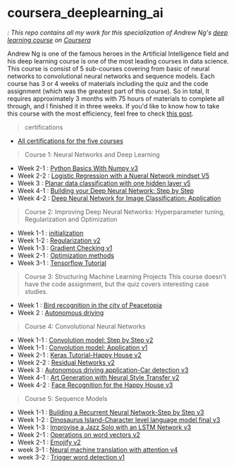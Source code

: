 # coursera_deeplearning_ai
*: This repo contains all my work for this specialization of Andrew Ng's [deep learning course](https://www.coursera.org/specializations/deep-learning?authMode=login) on [Coursera](https://www.coursera.org/)*

Andrew Ng is one of the famous heroes in the Artificial Intelligence field and his deep learning course is one of the most leading courses in data science. This course is consist of 5 sub-courses covering from basic of neural networks to convolutional neural networks and sequence models. Each course has 3 or 4 weeks of materials including the quiz and the code assignment (which was the greatest part of this course). So in total, It requires approximately 3 months with 75 hours of materials to complete all through, and I finished it in three weeks. If you'd like to know how to take this course with the most efficiency, feel free to check [this post](https://medium.com/@jiwon.jeong/how-i-finished-andrew-ngs-deep-learning-specialization-in-just-4-weeks-51818f0d452e?source=friends_link&sk=45625399a5a422927fec6e24aeb017a3).  

> certifications

  * [All certifications for the five courses](https://github.com/jjone36/Coursera_deeplearning_ai/tree/master/certifications)

> Course 1: Neural Networks and Deep Learning

  * Week 2-1 : [Python Basics With Numpy v3](https://github.com/jjone36/Coursera_deeplearning_ai/blob/master/course_1_Neural%20Networks%20and%20Deep%20Learning/1.%20Python%20Basics%20With%20Numpy%20v3.ipynb)
  * Week 2-2 : [Logistic Regression with a Nueral Network mindset V5](https://github.com/jjone36/Coursera_deeplearning_ai/blob/master/course_1_Neural%20Networks%20and%20Deep%20Learning/2.%20Logistic%20Regression%20with%20a%20Neural%20Network%20mindset%20v5.ipynb)
  * Week 3 : [Planar data classification with one hidden layer v5](https://github.com/jjone36/Coursera_deeplearning_ai/blob/master/course_1_Neural%20Networks%20and%20Deep%20Learning/3.%20Planar%20data%20classification%20with%20one%20hidden%20layer%20v5.ipynb)
  * Week 4-1 : [Building your Deep Neural Network: Step by Step](https://github.com/jjone36/Coursera_deeplearning_ai/blob/master/course_1_Neural%20Networks%20and%20Deep%20Learning/4.%20Building%20your%20Deep%20Neural%20Network-Step%20by%20Step%20v8.ipynb)
  * Week 4-2 : [Deep Neural Network for Image Classification: Application](https://github.com/jjone36/Coursera_deeplearning_ai/blob/master/course_1_Neural%20Networks%20and%20Deep%20Learning/5.%20Deep%20Neural%20Network-Application%20v8.ipynb)

> Course 2: Improving Deep Neural Networks: Hyperparameter tuning, Regularization and Optimization

  * Week 1-1 : [initialization](https://github.com/jjone36/Coursera_deeplearning_ai/blob/master/course_2_Impriving%20Deep%20Neural%20Networks/1.%20Initialization.ipynb)
  * Week 1-2 : [Regularization v2](https://github.com/jjone36/Coursera_deeplearning_ai/blob/master/course_2_Impriving%20Deep%20Neural%20Networks/2.%20Regularization%20v2.ipynb)
  * Week 1-3 : [Gradient Checking v1](https://github.com/jjone36/Coursera_deeplearning_ai/blob/master/course_2_Impriving%20Deep%20Neural%20Networks/3.%20Gradient%20Checking%20v1.ipynb)
  * Week 2-1 : [Optimization methods](https://github.com/jjone36/Coursera_deeplearning_ai/blob/master/course_2_Impriving%20Deep%20Neural%20Networks/4.%20Optimization%20methods.ipynb)
  * Week 3-1 : [Tensorflow Tutorial](https://github.com/jjone36/Coursera_deeplearning_ai/blob/master/course_2_Impriving%20Deep%20Neural%20Networks/5.%20Tensorflow%20Tutorial.ipynb)

> Course 3: Structuring Machine Learning Projects
  This course doesn't have the code assignment, but the quiz covers interesting case studies.

  * Week 1 : [Bird recognition in the city of Peacetopia](https://github.com/jjone36/Coursera_deeplearning_ai/blob/master/course_3_Structuring%20Machine%20Learning%20Projects/Week%201%20Quiz%20-%20Bird%20recognition%20in%20the%20city%20of%20Peacetopia%20.md)
  * Week 2 : [Autonomous driving](https://github.com/jjone36/Coursera_deeplearning_ai/blob/master/course_3_Structuring%20Machine%20Learning%20Projects/Week%202%20Quiz%20-%20Autonomous%20driving%20.md)

> Course 4: Convolutional Neural Networks

  * Week 1-1 : [Convolution model: Step by Step v2](https://github.com/jjone36/Coursera_deeplearning_ai/blob/master/course_4_Convolutional%20Neural%20Networks/1.%20Convolution%20model-Step%20by%20Step-v2.ipynb)
  * Week 1-1 : [Convolution model: Application v1](https://github.com/jjone36/Coursera_deeplearning_ai/blob/master/course_4_Convolutional%20Neural%20Networks/2.%20Convolution%20model-Application-v1.ipynb)
  * Week 2-1 : [Keras Tutorial-Happy House v2](https://github.com/jjone36/Coursera_deeplearning_ai/blob/master/course_4_Convolutional%20Neural%20Networks/3.%20Keras%20Tutorial-Happy%20House%20v2.ipynb)
  * Week 2-2 : [Residual Networks v2](https://github.com/jjone36/Coursera_deeplearning_ai/blob/master/course_4_Convolutional%20Neural%20Networks/4.%20Residual%20Networks%20v2.ipynb)
  * Week 3 : [Autonomous driving application-Car detection v3](https://github.com/jjone36/Coursera_deeplearning_ai/blob/master/course_4_Convolutional%20Neural%20Networks/5.%20Autonomous%20driving%20application-Car%20detection-v3.ipynb)
  * Week 4-1 : [Art Generation with Neural Style Transfer v2](https://github.com/jjone36/Coursera_deeplearning_ai/blob/master/course_4_Convolutional%20Neural%20Networks/6.%20Art%20Generation%20with%20Neural%20Style%20Transfer-v2.ipynb)
  * Week 4-2 : [Face Recognition for the Happy House v3](https://github.com/jjone36/Coursera_deeplearning_ai/blob/master/course_4_Convolutional%20Neural%20Networks/7.%20Face%20Recognition%20for%20the%20Happy%20House-v3.ipynb)

> Course 5: Sequence Models

  * Week 1-1 : [Building a Recurrent Neural Network-Step by Step v3](https://github.com/jjone36/Coursera_deeplearning_ai/blob/master/course_5_Sequence%20Models/1.%20Building%20a%20Recurrent%20Neural%20Network-Step%20by%20Step-v3.ipynb)
  * Week 1-2 : [Dinosaurus Island-Character level language model final v3](https://github.com/jjone36/Coursera_deeplearning_ai/blob/master/course_5_Sequence%20Models/2.%20Dinosaurus%20Island-Character%20level%20language%20model%20final-v3.ipynb)
  * Week 1-3 : [Improvise a Jazz Solo with an LSTM Network v3](https://github.com/jjone36/Coursera_deeplearning_ai/blob/master/course_5_Sequence%20Models/3.%20Improvise%20a%20Jazz%20Solo%20with%20an%20LSTM%20Network-v3.ipynb)
  * Week 2-1 : [Operations on word vectors v2](https://github.com/jjone36/Coursera_deeplearning_ai/blob/master/course_5_Sequence%20Models/4.%20Operations%20on%20word%20vectors-v2.ipynb)
  * Week 2-1 : [Emojify v2](https://github.com/jjone36/Coursera_deeplearning_ai/blob/master/course_5_Sequence%20Models/5.%20Emojify-v2.ipynb)
  * week 3-1 : [Neural machine translation with attention v4](https://github.com/jjone36/Coursera_deeplearning_ai/blob/master/course_5_Sequence%20Models/6.%20Neural%20machine%20translation%20with%20attention-v4.ipynb)
  * week 3-2 : [Trigger word detection v1](https://github.com/jjone36/Coursera_deeplearning_ai/blob/master/course_5_Sequence%20Models/7.%20Trigger%20word%20detection-v1.ipynb)
